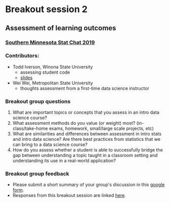 # Breakout session 2 
## Assessment of learning outcomes
### [Southern Minnesota Stat Chat 2019](https://datasciencematerials.github.io/SoMN_StatChat_2019/)

### Contributors:

- Todd Iverson, Winona State University
    - assessing student code
    - [slides](Iverson_evaluating_names_in_code_with_extras.pptx)
- Wei Wei, Metropolitan  State University 
    - thoughts assessment from a first-time data science instructor
    
### Breakout group questions

1. What are important topics or concepts that you assess in an intro data science course? 
2. What assessment methods do you value (or weight) most? (in-class/take-home exams, homework, small/large scale projects, etc)
3. What are similarities and differences between assessment in intro stats and intro data science? Are there best practices from statistics that we can bring to a data science course?
4. How do you assess whether a student is able to successfully bridge the gap between understanding a topic taught in a classroom setting and understanding its use in a real-world application?

### Breakout group feedback

 - Please submit a short summary of your group's discussion in this [google form](https://forms.gle/S6G7dHLaodgtRFAZ6).
 - Responses from this breakout session are linked [here]().
